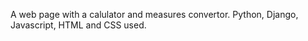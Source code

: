  
A web page with a calulator and measures convertor. 
Python, Django, Javascript, HTML and CSS used.